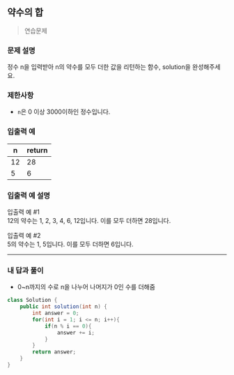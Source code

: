 ## 약수의 합

> 연습문제

### 문제 설명

정수 n을 입력받아 n의 약수를 모두 더한 값을 리턴하는 함수, solution을 완성해주세요.

### 제한사항

- `n`은 0 이상 3000이하인 정수입니다.

### 입출력 예

| n    | return |
| ---- | ------ |
| 12   | 28     |
| 5    | 6      |

### 입출력 예 설명

입출력 예 #1<br>
12의 약수는 1, 2, 3, 4, 6, 12입니다. 이를 모두 더하면 28입니다.

입출력 예 #2<br>
5의 약수는 1, 5입니다. 이를 모두 더하면 6입니다.

---

### 내 답과 풀이

- 0~n까지의 수로 n을 나누어 나머지가 0인 수를 더해줌


```java
class Solution {
    public int solution(int n) {
        int answer = 0;
        for(int i = 1; i <= n; i++){
            if(n % i == 0){
                answer += i;
            }
        }        
        return answer;
    }
}
```



